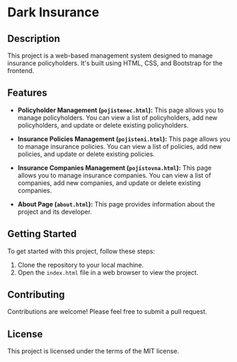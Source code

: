 # Dark Insurance

## Description

This project is a web-based management system designed to manage insurance policyholders. It's built using HTML, CSS, and Bootstrap for the frontend.

## Features

- **Policyholder Management (`pojistenec.html`):** This page allows you to manage policyholders. You can view a list of policyholders, add new policyholders, and update or delete existing policyholders.

- **Insurance Policies Management (`pojisteni.html`):** This page allows you to manage insurance policies. You can view a list of policies, add new policies, and update or delete existing policies.

- **Insurance Companies Management (`pojistovna.html`):** This page allows you to manage insurance companies. You can view a list of companies, add new companies, and update or delete existing companies.

- **About Page (`about.html`):** This page provides information about the project and its developer.

## Getting Started

To get started with this project, follow these steps:

1. Clone the repository to your local machine.
2. Open the `index.html` file in a web browser to view the project.

## Contributing

Contributions are welcome! Please feel free to submit a pull request.

## License

This project is licensed under the terms of the MIT license.
